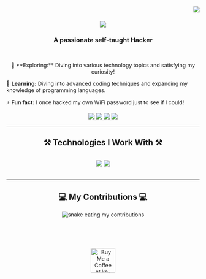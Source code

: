 <img align="right" src="https://komarev.com/ghpvc/?username=notrifat&abbreviated=true" />

<h1 align="center">
    <img src="https://readme-typing-svg.herokuapp.com/?font=Righteous&size=35&center=true&vCenter=true&width=500&height=70&duration=4000&lines=Hi+There!+%F0%9F%91%8B;+I%27m+Rifat+Al+Jubayer!;"/>
</h1>

<h3 align="center">A passionate self-taught Hacker</h3>
<br/>

<p align="center">
🔭 **Exploring:** Diving into various technology topics and satisfying my curiosity!  

🌱 **Learning:** Diving into advanced coding techniques and expanding my knowledge of programming languages.  

⚡ **Fun fact:** I once hacked my own WiFi password just to see if I could!
</p>

 
<div align="center"> 
  <a href="mailto:rifataljubaer2@gmail.com">
    <img src="https://img.shields.io/badge/Gmail-333333?style=for-the-badge&logo=gmail&logoColor=red" />
  </a>
  <a href="https://www.linkedin.com/in/rifat-al-jubayer" target="_blank">
    <img src="https://img.shields.io/badge/LinkedIn-0077B5?style=for-the-badge&logo=linkedin&logoColor=white" target="_blank" />
  </a>
  <a href="https://kakarotsec.github.io" target="_blank">
     <img src="https://img.shields.io/badge/Portfolio-FF5722?style=for-the-badge&logo=todoist&logoColor=white" target="_blank" /> <!-- sqlite, safari, google-chrome are other good icon options -->
  </a>
    <a href="https://twitter.com/Tayn511">
    <img src="https://img.shields.io/badge/Twitter-1DA1F2?style=for-the-badge&logo=twitter&logoColor=white" />
  </a>
</div>

 <hr/>
 
<h2 align="center">⚒️ Technologies I Work With ⚒️</h2>
<br/>
<div align="center">
<img src="https://skillicons.dev/icons?i=react,bootstrap,mui,html,css,vscode,github,figma,tailwind,git,bash" />
<img src="https://skillicons.dev/icons?i=nodejs,python,javascript,typescript,express,firebase,mongodb,c,nextjs,mysql,flask" /><br>

</div>

<br/>
<hr/>

<div align="center">
  <h2>💻 My Contributions 💻</h2>

  <img alt="snake eating my contributions" src="https://media.giphy.com/media/v1.Y2lkPTc5MGI3NjExZmowdjg5ODFsMTZ0MnFzZnh3MTF4YThrbHVjMmlxYWdmbWFleDRoMyZlcD12MV9pbnRlcm5hbF9naWZfYnlfaWQmY3Q9Zw/W226lD4k0WFzTCgays/giphy.gif" />
  
  <br/><br/><br/>
  
<div align="center">
<a href='https://ko-fi.com/kakarot5' target='_blank'><img height='64' style='border:0px;height:64px;' src='https://storage.ko-fi.com/cdn/kofi1.png?v=3' border='0' alt='Buy Me a Coffee at ko-fi.com' /></a>
</div>

<br/>
